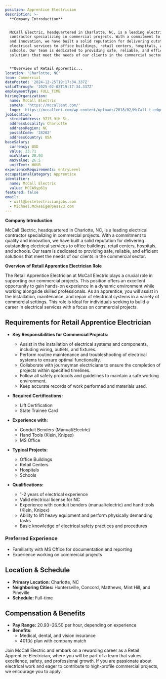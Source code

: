 ```yaml
---
position: Apprentice Electrician
description: >-
  **Company Introduction**


  McCall Electric, headquartered in Charlotte, NC, is a leading electrical
  contractor specializing in commercial projects. With a commitment to quality
  and innovation, we have built a solid reputation for delivering outstanding
  electrical services to office buildings, retail centers, hospitals, and
  schools. Our team is dedicated to providing safe, reliable, and efficient
  solutions that meet the needs of our clients in the commercial sector.


  **Overview of Retail Apprentic...
location: 'Charlotte, NC'
team: Commercial
datePosted: '2024-12-25T19:17:34.337Z'
validThrough: '2025-02-02T19:17:34.337Z'
employmentType: FULL_TIME
hiringOrganization:
  name: McCall Electric
  sameAs: 'https://mccallent.com/'
  logo: 'https://mccallent.com/wp-content/uploads/2018/02/McCall-t-edge-1.png'
jobLocation:
  streetAddress: 9215 9th St.
  addressLocality: Charlotte
  addressRegion: NC
  postalCode: '28202'
  addressCountry: USA
baseSalary:
  currency: USD
  value: 23.71
  minValue: 20.93
  maxValue: 26.5
  unitText: HOUR
experienceRequirements: entryLevel
occupationalCategory: Apprentice
identifier:
  name: McCall Electric
  value: MCCA9yp61y
featured: false
email:
  - will@bestelectricianjobs.com
  - Michael.Mckeaige@pes123.com
---
```




**Company Introduction**

McCall Electric, headquartered in Charlotte, NC, is a leading electrical contractor specializing in commercial projects. With a commitment to quality and innovation, we have built a solid reputation for delivering outstanding electrical services to office buildings, retail centers, hospitals, and schools. Our team is dedicated to providing safe, reliable, and efficient solutions that meet the needs of our clients in the commercial sector.

**Overview of Retail Apprentice Electrician Role**

The Retail Apprentice Electrician at McCall Electric plays a crucial role in supporting our commercial projects. This position offers an excellent opportunity to gain hands-on experience in a dynamic environment while working alongside skilled professionals. As an apprentice, you will assist in the installation, maintenance, and repair of electrical systems in a variety of commercial settings. This role is ideal for individuals seeking to build a career in electrical services with a focus on commercial projects.

## Requirements for Retail Apprentice Electrician

- **Key Responsibilities for Commercial Projects:**
  - Assist in the installation of electrical systems and components, including wiring, outlets, and fixtures.
  - Perform routine maintenance and troubleshooting of electrical systems to ensure optimal functionality.
  - Collaborate with journeyman electricians to ensure the completion of projects within specified timelines.
  - Follow all safety protocols and guidelines to maintain a safe working environment.
  - Keep accurate records of work performed and materials used.

- **Required Certifications:**
  - Lift Certification
  - State Trainee Card

- **Experience with:**
  - Conduit Benders (Manual/Electric)
  - Hand Tools (Klein, Knipex)
  - MS Office

- **Typical Projects:**
  - Office Buildings
  - Retail Centers
  - Hospitals
  - Schools

- **Qualifications:**
  - 1-2 years of electrical experience
  - Valid electrical license for NC
  - Experience with conduit benders (manual/electric) and hand tools (Klein, Knipex)
  - Ability to lift heavy equipment and perform physically demanding tasks
  - Basic knowledge of electrical safety practices and procedures

### Preferred Experience

- Familiarity with MS Office for documentation and reporting
- Experience working on commercial projects

## Location & Schedule

- **Primary Location:** Charlotte, NC
- **Neighboring Cities:** Huntersville, Concord, Matthews, Mint Hill, and Pineville
- **Schedule:** Full-time

## Compensation & Benefits

- **Pay Range:** $20.93-$26.50 per hour, depending on experience
- **Benefits:**
  - Medical, dental, and vision insurance
  - 401(k) plan with company match

Join McCall Electric and embark on a rewarding career as a Retail Apprentice Electrician, where you will be part of a team that values excellence, safety, and professional growth. If you are passionate about electrical work and eager to contribute to high-profile commercial projects, we encourage you to apply.